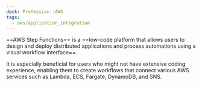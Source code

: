```yaml
---
deck: Profession::AWS
tags:
  - aws/application_integration
---
```

<!-- clozeblock-start oid="ObsdTrgirSRJTMnU1jIDNM6H"-->
==AWS Step Functions== is a ==low-code platform that allows users to design and deploy distributed applications and process automations using a visual workflow interface==.
<!-- clozeblock-end-->

It is especially beneficial for users who might not have extensive coding experience, enabling them to create workflows that connect various AWS services such as Lambda, ECS, Fargate, DynamoDB, and SNS.